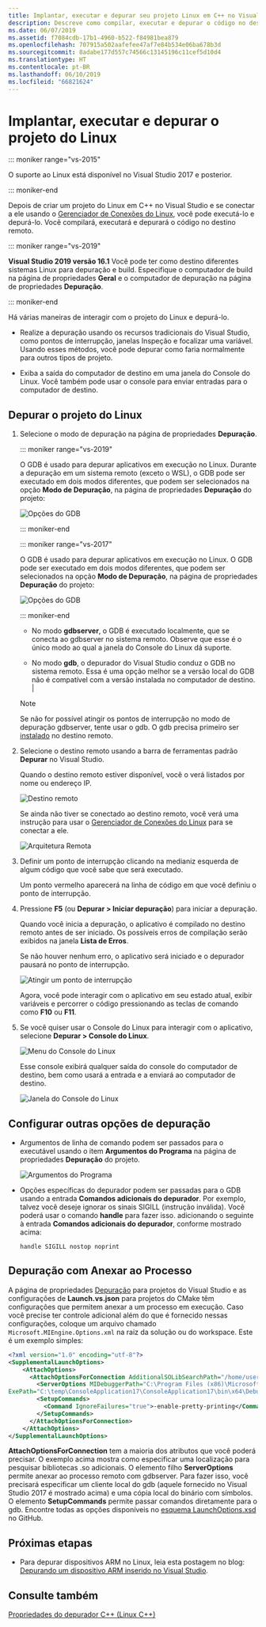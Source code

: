 ```yaml
---
title: Implantar, executar e depurar seu projeto Linux em C++ no Visual Studio
description: Descreve como compilar, executar e depurar o código no destino remoto de dentro de um projeto do Linux em C++ no Visual Studio.
ms.date: 06/07/2019
ms.assetid: f7084cdb-17b1-4960-b522-f84981bea879
ms.openlocfilehash: 707915a502aafefee47af7e84b534e06ba678b3d
ms.sourcegitcommit: 8adabe177d557c74566c13145196c11cef5d10d4
ms.translationtype: HT
ms.contentlocale: pt-BR
ms.lasthandoff: 06/10/2019
ms.locfileid: "66821624"
---
```

# <a name="deploy-run-and-debug-your-linux-project"></a>Implantar, executar e depurar o projeto do Linux

::: moniker range="vs-2015"

O suporte ao Linux está disponível no Visual Studio 2017 e posterior.

::: moniker-end

Depois de criar um projeto do Linux em C++ no Visual Studio e se conectar a ele usando o [Gerenciador de Conexões do Linux](connect-to-your-remote-linux-computer.md), você pode executá-lo e depurá-lo. Você compilará, executará e depurará o código no destino remoto.

::: moniker range="vs-2019"

**Visual Studio 2019 versão 16.1** Você pode ter como destino diferentes sistemas Linux para depuração e build. Especifique o computador de build na página de propriedades **Geral** e o computador de depuração na página de propriedades **Depuração**.

::: moniker-end

Há várias maneiras de interagir com o projeto do Linux e depurá-lo.

- Realize a depuração usando os recursos tradicionais do Visual Studio, como pontos de interrupção, janelas Inspeção e focalizar uma variável. Usando esses métodos, você pode depurar como faria normalmente para outros tipos de projeto.

- Exiba a saída do computador de destino em uma janela do Console do Linux. Você também pode usar o console para enviar entradas para o computador de destino.

## <a name="debug-your-linux-project"></a>Depurar o projeto do Linux

1. Selecione o modo de depuração na página de propriedades **Depuração**.

   
   
   ::: moniker range="vs-2019"

   O GDB é usado para depurar aplicativos em execução no Linux. Durante a depuração em um sistema remoto (exceto o WSL), o GDB pode ser executado em dois modos diferentes, que podem ser selecionados na opção **Modo de Depuração**, na página de propriedades **Depuração** do projeto:

   ![Opções do GDB](media/vs2019-debugger-settings.png)

   ::: moniker-end

   ::: moniker range="vs-2017"

   O GDB é usado para depurar aplicativos em execução no Linux. O GDB pode ser executado em dois modos diferentes, que podem ser selecionados na opção **Modo de Depuração**, na página de propriedades **Depuração** do projeto:

   ![Opções do GDB](media/vs2017-debugger-settings.png)

   ::: moniker-end


   - No modo **gdbserver**, o GDB é executado localmente, que se conecta ao gdbserver no sistema remoto.  Observe que esse é o único modo ao qual a janela do Console do Linux dá suporte.

   - No modo **gdb**, o depurador do Visual Studio conduz o GDB no sistema remoto. Essa é uma opção melhor se a versão local do GDB não é compatível com a versão instalada no computador de destino. |

   > [!NOTE]
   > Se não for possível atingir os pontos de interrupção no modo de depuração gdbserver, tente usar o gdb. O gdb precisa primeiro ser [instalado](download-install-and-setup-the-linux-development-workload.md) no destino remoto.

1. Selecione o destino remoto usando a barra de ferramentas padrão **Depurar** no Visual Studio.

   Quando o destino remoto estiver disponível, você o verá listados por nome ou endereço IP.

   ![Destino remoto](media/remote_target.png)

   Se ainda não tiver se conectado ao destino remoto, você verá uma instrução para usar o [Gerenciador de Conexões do Linux](connect-to-your-remote-linux-computer.md) para se conectar a ele.

   ![Arquitetura Remota](media/architecture.png)

1. Definir um ponto de interrupção clicando na medianiz esquerda de algum código que você sabe que será executado.

   Um ponto vermelho aparecerá na linha de código em que você definiu o ponto de interrupção.

1. Pressione **F5** (ou **Depurar > Iniciar depuração**) para iniciar a depuração.

   Quando você inicia a depuração, o aplicativo é compilado no destino remoto antes de ser iniciado. Os possíveis erros de compilação serão exibidos na janela **Lista de Erros**.

   Se não houver nenhum erro, o aplicativo será iniciado e o depurador pausará no ponto de interrupção.

   ![Atingir um ponto de interrupção](media/hit_breakpoint.png)

   Agora, você pode interagir com o aplicativo em seu estado atual, exibir variáveis e percorrer o código pressionando as teclas de comando como **F10** ou **F11**.

1. Se você quiser usar o Console do Linux para interagir com o aplicativo, selecione **Depurar > Console do Linux**.

   ![Menu do Console do Linux](media/consolemenu.png)

   Esse console exibirá qualquer saída do console do computador de destino, bem como usará a entrada e a enviará ao computador de destino.

   ![Janela do Console do Linux](media/consolewindow.png)

## <a name="configure-other-debugging-options"></a>Configurar outras opções de depuração

- Argumentos de linha de comando podem ser passados para o executável usando o item **Argumentos do Programa** na página de propriedades **Depuração** do projeto.

   ![Argumentos do Programa](media/settings_programarguments.png)

- Opções específicas do depurador podem ser passadas para o GDB usando a entrada **Comandos adicionais do depurador**.  Por exemplo, talvez você deseje ignorar os sinais SIGILL (instrução inválida).  Você poderá usar o comando **handle** para fazer isso.  adicionando o seguinte à entrada **Comandos adicionais do depurador**, conforme mostrado acima:

   `handle SIGILL nostop noprint`

## <a name="debug-with-attach-to-process"></a>Depuração com Anexar ao Processo

A página de propriedades [Depuração](prop-pages/debugging-linux.md) para projetos do Visual Studio e as configurações de **Launch.vs.json** para projetos do CMake têm configurações que permitem anexar a um processo em execução. Caso você precise ter controle adicional além do que é fornecido nessas configurações, coloque um arquivo chamado `Microsoft.MIEngine.Options.xml` na raiz da solução ou do workspace. Este é um exemplo simples:

```xml
<?xml version="1.0" encoding="utf-8"?>
<SupplementalLaunchOptions>
    <AttachOptions>
      <AttachOptionsForConnection AdditionalSOLibSearchPath="/home/user/solibs">
        <ServerOptions MIDebuggerPath="C:\Program Files (x86)\Microsoft Visual Studio\Preview\Enterprise\Common7\IDE\VC\Linux\bin\gdb\7.9\x86_64-linux-gnu-gdb.exe"
ExePath="C:\temp\ConsoleApplication17\ConsoleApplication17\bin\x64\Debug\ConsoleApplication17.out"/>
        <SetupCommands>
          <Command IgnoreFailures="true">-enable-pretty-printing</Command>
        </SetupCommands>
      </AttachOptionsForConnection>
    </AttachOptions>
</SupplementalLaunchOptions>
```

**AttachOptionsForConnection** tem a maioria dos atributos que você poderá precisar. O exemplo acima mostra como especificar uma localização para pesquisar bibliotecas .so adicionais. O elemento filho **ServerOptions** permite anexar ao processo remoto com gdbserver. Para fazer isso, você precisará especificar um cliente local do gdb (aquele fornecido no Visual Studio 2017 é mostrado acima) e uma cópia local do binário com símbolos. O elemento **SetupCommands** permite passar comandos diretamente para o gdb. Encontre todas as opções disponíveis no [esquema LaunchOptions.xsd](https://github.com/Microsoft/MIEngine/blob/master/src/MICore/LaunchOptions.xsd) no GitHub.

## <a name="next-steps"></a>Próximas etapas

- Para depurar dispositivos ARM no Linux, leia esta postagem no blog: [Depurando um dispositivo ARM inserido no Visual Studio](https://blogs.msdn.microsoft.com/vcblog/2018/01/10/debugging-an-embedded-arm-device-in-visual-studio/).

## <a name="see-also"></a>Consulte também

[Propriedades do depurador C++ (Linux C++)](prop-pages/debugging-linux.md)
